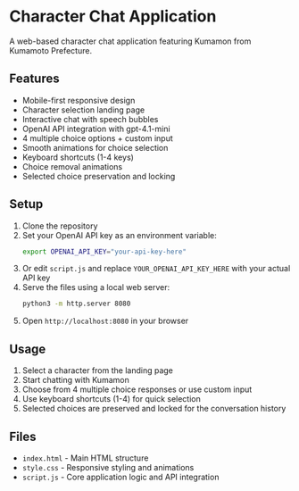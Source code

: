 # Character Chat Application

A web-based character chat application featuring Kumamon from Kumamoto Prefecture.

## Features

- Mobile-first responsive design
- Character selection landing page
- Interactive chat with speech bubbles
- OpenAI API integration with gpt-4.1-mini
- 4 multiple choice options + custom input
- Smooth animations for choice selection
- Keyboard shortcuts (1-4 keys)
- Choice removal animations
- Selected choice preservation and locking

## Setup

1. Clone the repository
2. Set your OpenAI API key as an environment variable:
   ```bash
   export OPENAI_API_KEY="your-api-key-here"
   ```
3. Or edit `script.js` and replace `YOUR_OPENAI_API_KEY_HERE` with your actual API key
4. Serve the files using a local web server:
   ```bash
   python3 -m http.server 8080
   ```
5. Open `http://localhost:8080` in your browser

## Usage

1. Select a character from the landing page
2. Start chatting with Kumamon
3. Choose from 4 multiple choice responses or use custom input
4. Use keyboard shortcuts (1-4) for quick selection
5. Selected choices are preserved and locked for the conversation history

## Files

- `index.html` - Main HTML structure
- `style.css` - Responsive styling and animations
- `script.js` - Core application logic and API integration
